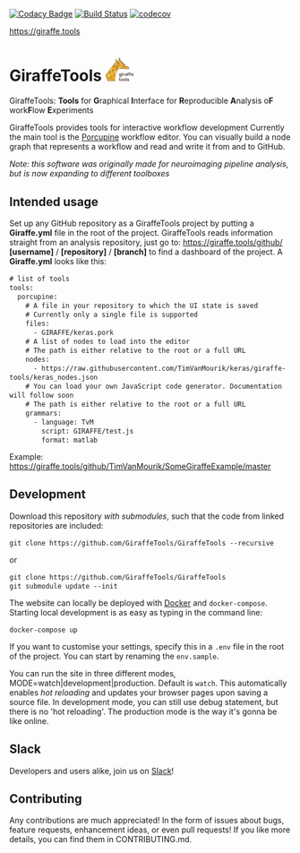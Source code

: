 [![Codacy Badge](https://api.codacy.com/project/badge/Grade/9a612459dbc54089b8a66453ace3f024)](https://www.codacy.com/app/TimVanMourik/GiraffeTools?utm_source=github.com&amp;utm_medium=referral&amp;utm_content=GiraffeTools/GiraffeTools&amp;utm_campaign=Badge_Grade)
[![Build Status](https://travis-ci.org/GiraffeTools/GiraffeTools.svg?branch=master)](https://travis-ci.org/GiraffeTools/GiraffeTools)
[![codecov](https://codecov.io/gh/TimVanMourik/GiraffeTools/branch/master/graph/badge.svg)](https://codecov.io/gh/TimVanMourik/GiraffeTools)


https://giraffe.tools
# GiraffeTools <img src="backend/giraffe/static/img/giraffetools_logo.png" width="50">
 GiraffeTools: **Tools** for **G**raphical **I**nterface for **R**eproducible **A**nalysis o**F** work**F**low **E**xperiments

GiraffeTools provides tools for interactive workflow development Currently the main tool is the [Porcupine](https://doi.org/10.1371/journal.pcbi.1006064) workflow editor. You can visually build a node graph that represents a workflow and read and write it from and to GitHub.


*Note: this software was originally made for neuroimaging pipeline analysis, but is now expanding to different toolboxes*

## Intended usage
Set up any GitHub repository as a GiraffeTools project by putting a **Giraffe.yml** file in the root of the project. GiraffeTools reads information straight from an analysis repository, just go to:
https://giraffe.tools/github/ **[username]** / **[repository]** / **[branch]**
to find a dashboard of the project. A **Giraffe.yml** looks like this:
```
# list of tools
tools:
  porcupine:
    # A file in your repository to which the UI state is saved
    # Currently only a single file is supported
    files:
      - GIRAFFE/keras.pork
    # A list of nodes to load into the editor
    # The path is either relative to the root or a full URL
    nodes:
      - https://raw.githubusercontent.com/TimVanMourik/keras/giraffe-tools/keras_nodes.json
    # You can load your own JavaScript code generator. Documentation will follow soon
    # The path is either relative to the root or a full URL
    grammars:
      - language: TvM
        script: GIRAFFE/test.js
        format: matlab
```
Example: https://giraffe.tools/github/TimVanMourik/SomeGiraffeExample/master

## Development
Download this repository *with submodules*, such that the code from linked repositories are included:
```
git clone https://github.com/GiraffeTools/GiraffeTools --recursive
```
or
```
git clone https://github.com/GiraffeTools/GiraffeTools
git submodule update --init
```
The website can locally be deployed with [Docker](https://www.docker.com) and `docker-compose`. Starting local development is as easy as typing in the command line:
```
docker-compose up
```
If you want to customise your settings, specify this in a `.env` file in the root of the project. You can start by renaming the `env.sample`.

You can run the site in three different modes, MODE=watch|development|production. Default is `watch`. This automatically enables *hot reloading* and updates your browser pages upon saving a source file. In development mode, you can still use debug statement, but there is no 'hot reloading'. The production mode is the way it's gonna be like online.

## Slack
Developers and users alike, join us on [Slack](https://giraffe.tools/slack)!


## Contributing
Any contributions are much appreciated! In the form of issues about bugs, feature requests, enhancement ideas, or even pull requests! If you like more details, you can find them in CONTRIBUTING.md.
